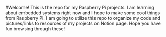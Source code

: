#Welcome!
This is the repo for my Raspberry Pi projects. I am learning about embedded systems right now and I hope to make some cool things from Raspberry Pi. 
I am going to utilize this repo to organize my code and pictures/links to resources of my projects on Notion page. 
Hope you have fun browsing through these!
